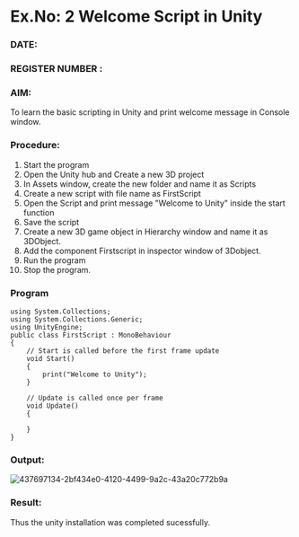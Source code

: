 # Ex.No: 2  Welcome Script in Unity
### DATE:                                                                            
### REGISTER NUMBER : 
### AIM: 
 To learn the basic scripting in Unity and print welcome message in Console window. 
### Procedure:
1. Start the program
2. Open the Unity hub and Create a new 3D project
3. In Assets window, create the new folder and name it as Scripts
4. Create a new script with file name as FirstScript
5. Open the Script and print message "Welcome to Unity" inside the start function
6. Save the script
7. Create a new 3D game object in Hierarchy window and name it as 3DObject.
8. Add the component Firstscript in inspector window of 3Dobject.
9. Run the program
10. Stop the program.
### Program 
```
using System.Collections;
using System.Collections.Generic;
using UnityEngine;
public class FirstScript : MonoBehaviour
{
    // Start is called before the first frame update
    void Start()
    {
        print("Welcome to Unity");
    }

    // Update is called once per frame
    void Update()
    {
        
    }
}
```
### Output:

![437697134-2bf434e0-4120-4499-9a2c-43a20c772b9a](https://github.com/user-attachments/assets/a4a4459f-d86d-4dae-ba29-f274bba13bb9)




### Result:
Thus the unity installation was completed sucessfully.


